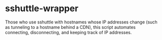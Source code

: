 # sshuttle-wrapper
Those who use sshuttle with hostnames whose IP addresses change (such as tunneling to a hostname behind a CDN), this script automates connecting, disconnecting, and keeping track of IP addresses.
